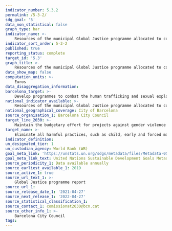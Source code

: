 ```yaml
---
indicator_number: 5.3.2
permalink: /5-3-2/
sdg_goal: '5'
data_non_statistical: false
graph_type: bar
indicator_name: >-
    Resources of the municipal Global Justice programme allocated to combating gender violence in countries receiving ODA
indicator_sort_order: 5-3-2
published: true
reporting_status: complete
target_id: '5.3'
graph_title: >-
    Resources of the municipal Global Justice programme allocated to combating gender violence in countries receiving ODA
data_show_map: false
computation_units: >-
    Euros
data_disaggregation_information:
barcelona_target: >-
    Develop programmes to combat the human trafficking and sexual exploitation of women and girls, and against gender violence in countries receiving Official Development Assistance
national_indicator_available: >-
    Resources of the municipal Global Justice programme allocated to combating gender violence in countries receiving ODA
national_geographical_coverage: City of Barcelona
source_organisation_1: Barcelona City Council
target_line_2030: >-
    Maintain the budgetary effort for projects against gender violence and the human trafficking and sexual exploitation of women and girls in countries receiving the ODA>-
target_name: >-
    Eliminate all harmful practices, such as child, early and forced marriages, as well as female genital mutilation
indicator_definition:
un_designated_tier: 1
un_custodian_agency: World Bank (WB)
goal_meta_link: 'https://unstats.un.org/sdgs/metadata/files/Metadata-05-03-02.pdf'
goal_meta_link_text: United Nations Sustainable Development Goals Metadata (pdf 894kB)
source_periodicity_1: Data available annually
source_earliest_available_1: 2019
source_active_1: true
source_url_text_1: >-
    Global Justice programme report
source_url_1:
source_release_date_1: '2021-04-27'
source_next_release_1: '2022-04-27'
source_statistical_classification_1: 
source_contact_1: comissionat2030@bcn.cat
source_other_info_1: >-
    Barcelona City Council
tags:
---
```

